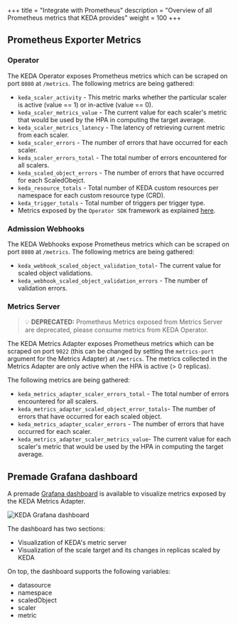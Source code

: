+++
title = "Integrate with Prometheus"
description = "Overview of all Prometheus metrics that KEDA provides"
weight = 100
+++

## Prometheus Exporter Metrics

### Operator

The KEDA Operator exposes Prometheus metrics which can be scraped on port `8080` at `/metrics`. The following metrics are being gathered:

- `keda_scaler_activity` - This metric marks whether the particular scaler is active (value == 1) or in-active (value == 0).
- `keda_scaler_metrics_value` - The current value for each scaler's metric that would be used by the HPA in computing the target average.
- `keda_scaler_metrics_latency` - The latency of retrieving current metric from each scaler.
- `keda_scaler_errors` - The number of errors that have occurred for each scaler.
- `keda_scaler_errors_total` - The total number of errors encountered for all scalers.
- `keda_scaled_object_errors` - The number of errors that have occurred for each ScaledObejct.
- `keda_resource_totals` - Total number of KEDA custom resources per namespace for each custom resource type (CRD).
- `keda_trigger_totals` - Total number of triggers per trigger type.
- Metrics exposed by the `Operator SDK` framework as explained [here](https://sdk.operatorframework.io/docs/building-operators/golang/advanced-topics/#metrics).

### Admission Webhooks

The KEDA Webhooks expose Prometheus metrics which can be scraped on port `8080` at `/metrics`. The following metrics are being gathered:

- `keda_webhook_scaled_object_validation_total`- The current value for scaled object validations.
- `keda_webhook_scaled_object_validation_errors` - The number of validation errors.

### Metrics Server

> 💡 **DEPRECATED:** Prometheus Metrics exposed from Metrics Server are deprecated, please consume metrics from KEDA Operator.

The KEDA Metrics Adapter exposes Prometheus metrics which can be scraped on port `9022` (this can be changed by setting the `metrics-port` argument for the Metrics Adapter) at `/metrics`. The metrics collected in the Metrics Adapter are only active when the HPA is active (> 0 replicas).

The following metrics are being gathered:

- `keda_metrics_adapter_scaler_errors_total` - The total number of errors encountered for all scalers.
- `keda_metrics_adapter_scaled_object_error_totals`- The number of errors that have occurred for each scaled object.
- `keda_metrics_adapter_scaler_errors` - The number of errors that have occurred for each scaler.
- `keda_metrics_adapter_scaler_metrics_value`- The current value for each scaler's metric that would be used by the HPA in computing the target average.

## Premade Grafana dashboard

A premade [Grafana dashboard](https://github.com/kedacore/keda/tree/main/config/grafana/keda-dashboard.json) is available to visualize metrics exposed by the KEDA Metrics Adapter.

![KEDA Grafana dashboard](/img/grafana-dashboard.png)

The dashboard has two sections:

- Visualization of KEDA's metric server
- Visualization of the scale target and its changes in replicas scaled by KEDA

On top, the dashboard supports the following variables:

- datasource
- namespace
- scaledObject
- scaler
- metric
